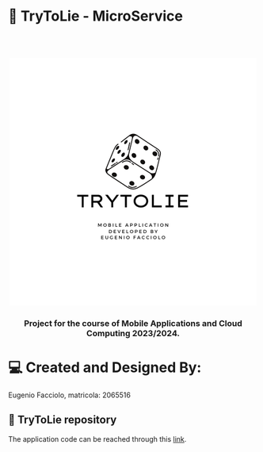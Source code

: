 # 🎲 TryToLie - MicroService
<br />
<br />
<p align="center">
    <img src="assets/trytolie_logo.png" alt="TryToLie Logo" height="500">
  </a>
  
  <h3 align="center"> Project for the course of Mobile Applications and Cloud Computing 2023/2024. </h3>
</p>


# 💻 Created and Designed By:

Eugenio Facciolo, matricola: 2065516


## 📱 TryToLie repository 

The application code can be reached through this <a href="https://github.com/EFProject/TryToLie-MACC">link</a>.







